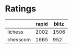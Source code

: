 # Ratings

|          | rapid | blitz |
|----------|-------|-------|
| lichess  | 2002 | 1506 |
| chesscom | 1665 | 952 |
